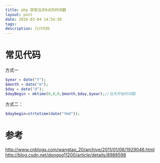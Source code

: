 ```yaml
---
title: php 获取当天0点的时间戳
layout: post
date: 2016-03-04 14:54:58
tags:
description: 几行代码
---
```


# 常见代码

方式一

```php
$year = date("Y");
$month = date("m");
$day = date("d");
$dayBegin = mktime(0,0,0,$month,$day,$year);//当天开始时间戳

```

方式二：
```php
$daybegin=strtotime(date("Ymd"));
```

# 参考
http://www.cnblogs.com/wangtao_20/archive/2011/01/06/1929046.html
http://blog.csdn.net/dongsg11200/article/details/8988598

